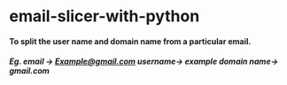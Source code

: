 # email-slicer-with-python
####  To split the user name and domain name from a particular email.
##### Eg. email -> Example@gmail.com   username-> example   domain name-> gmail.com

                   
